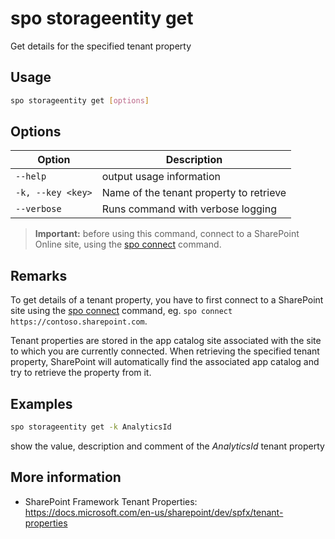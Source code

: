 # spo storageentity get

Get details for the specified tenant property

## Usage

```sh
spo storageentity get [options]
```

## Options

Option|Description
------|-----------
`--help`|output usage information
`-k, --key <key>`|Name of the tenant property to retrieve
`--verbose`|Runs command with verbose logging

> **Important:** before using this command, connect to a SharePoint Online site, using the [spo connect](connect.md) command.

## Remarks

To get details of a tenant property, you have to first connect to a SharePoint site using the
[spo connect](connect.md) command, eg. `spo connect https://contoso.sharepoint.com`.

Tenant properties are stored in the app catalog site associated with the site to which you are currently connected. When retrieving the specified tenant property, SharePoint will automatically find the associated app catalog and try to retrieve the property from it.

## Examples

```sh
spo storageentity get -k AnalyticsId
```

show the value, description and comment of the _AnalyticsId_ tenant property

## More information

- SharePoint Framework Tenant Properties: https://docs.microsoft.com/en-us/sharepoint/dev/spfx/tenant-properties
